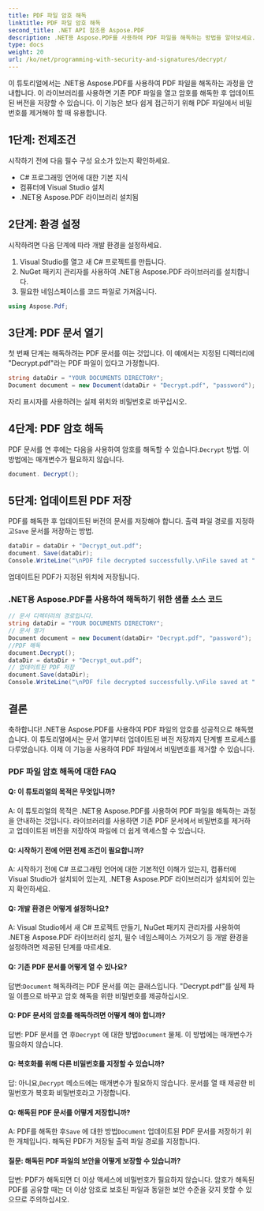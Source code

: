 ```yaml
---
title: PDF 파일 암호 해독
linktitle: PDF 파일 암호 해독
second_title: .NET API 참조용 Aspose.PDF
description: .NET용 Aspose.PDF를 사용하여 PDF 파일을 해독하는 방법을 알아보세요.
type: docs
weight: 20
url: /ko/net/programming-with-security-and-signatures/decrypt/
---
```

이 튜토리얼에서는 .NET용 Aspose.PDF를 사용하여 PDF 파일을 해독하는 과정을 안내합니다. 이 라이브러리를 사용하면 기존 PDF 파일을 열고 암호를 해독한 후 업데이트된 버전을 저장할 수 있습니다. 이 기능은 보다 쉽게 접근하기 위해 PDF 파일에서 비밀번호를 제거해야 할 때 유용합니다.

## 1단계: 전제조건

시작하기 전에 다음 필수 구성 요소가 있는지 확인하세요.

- C# 프로그래밍 언어에 대한 기본 지식
- 컴퓨터에 Visual Studio 설치
- .NET용 Aspose.PDF 라이브러리 설치됨

## 2단계: 환경 설정

시작하려면 다음 단계에 따라 개발 환경을 설정하세요.

1. Visual Studio를 열고 새 C# 프로젝트를 만듭니다.
2. NuGet 패키지 관리자를 사용하여 .NET용 Aspose.PDF 라이브러리를 설치합니다.
3. 필요한 네임스페이스를 코드 파일로 가져옵니다.

```csharp
using Aspose.Pdf;
```

## 3단계: PDF 문서 열기

첫 번째 단계는 해독하려는 PDF 문서를 여는 것입니다. 이 예에서는 지정된 디렉터리에 "Decrypt.pdf"라는 PDF 파일이 있다고 가정합니다.

```csharp
string dataDir = "YOUR DOCUMENTS DIRECTORY";
Document document = new Document(dataDir + "Decrypt.pdf", "password");
```

자리 표시자를 사용하려는 실제 위치와 비밀번호로 바꾸십시오.

## 4단계: PDF 암호 해독

 PDF 문서를 연 후에는 다음을 사용하여 암호를 해독할 수 있습니다.`Decrypt` 방법. 이 방법에는 매개변수가 필요하지 않습니다.

```csharp
document. Decrypt();
```

## 5단계: 업데이트된 PDF 저장

 PDF를 해독한 후 업데이트된 버전의 문서를 저장해야 합니다. 출력 파일 경로를 지정하고`Save` 문서를 저장하는 방법.

```csharp
dataDir = dataDir + "Decrypt_out.pdf";
document. Save(dataDir);
Console.WriteLine("\nPDF file decrypted successfully.\nFile saved at " + dataDir);
```

업데이트된 PDF가 지정된 위치에 저장됩니다.

### .NET용 Aspose.PDF를 사용하여 해독하기 위한 샘플 소스 코드 

```csharp
// 문서 디렉터리의 경로입니다.
string dataDir = "YOUR DOCUMENTS DIRECTORY";
// 문서 열기
Document document = new Document(dataDir+ "Decrypt.pdf", "password");
//PDF 해독
document.Decrypt();
dataDir = dataDir + "Decrypt_out.pdf";
// 업데이트된 PDF 저장
document.Save(dataDir);
Console.WriteLine("\nPDF file decrypted successfully.\nFile saved at " + dataDir);
```

## 결론

축하합니다! .NET용 Aspose.PDF를 사용하여 PDF 파일의 암호를 성공적으로 해독했습니다. 이 튜토리얼에서는 문서 열기부터 업데이트된 버전 저장까지 단계별 프로세스를 다루었습니다. 이제 이 기능을 사용하여 PDF 파일에서 비밀번호를 제거할 수 있습니다.

### PDF 파일 암호 해독에 대한 FAQ

#### Q: 이 튜토리얼의 목적은 무엇입니까?

A: 이 튜토리얼의 목적은 .NET용 Aspose.PDF를 사용하여 PDF 파일을 해독하는 과정을 안내하는 것입니다. 라이브러리를 사용하면 기존 PDF 문서에서 비밀번호를 제거하고 업데이트된 버전을 저장하여 파일에 더 쉽게 액세스할 수 있습니다.

#### Q: 시작하기 전에 어떤 전제 조건이 필요합니까?

A: 시작하기 전에 C# 프로그래밍 언어에 대한 기본적인 이해가 있는지, 컴퓨터에 Visual Studio가 설치되어 있는지, .NET용 Aspose.PDF 라이브러리가 설치되어 있는지 확인하세요.

#### Q: 개발 환경은 어떻게 설정하나요?

A: Visual Studio에서 새 C# 프로젝트 만들기, NuGet 패키지 관리자를 사용하여 .NET용 Aspose.PDF 라이브러리 설치, 필수 네임스페이스 가져오기 등 개발 환경을 설정하려면 제공된 단계를 따르세요.

#### Q: 기존 PDF 문서를 어떻게 열 수 있나요?

 답변:`Document` 해독하려는 PDF 문서를 여는 클래스입니다. "Decrypt.pdf"를 실제 파일 이름으로 바꾸고 암호 해독을 위한 비밀번호를 제공하십시오.

#### Q: PDF 문서의 암호를 해독하려면 어떻게 해야 합니까?

 답변: PDF 문서를 연 후`Decrypt` 에 대한 방법`Document` 물체. 이 방법에는 매개변수가 필요하지 않습니다.

#### Q: 복호화를 위해 다른 비밀번호를 지정할 수 있습니까?

 답: 아니요,`Decrypt` 메소드에는 매개변수가 필요하지 않습니다. 문서를 열 때 제공한 비밀번호가 복호화 비밀번호라고 가정합니다.

#### Q: 해독된 PDF 문서를 어떻게 저장합니까?

 A: PDF를 해독한 후`Save` 에 대한 방법`Document` 업데이트된 PDF 문서를 저장하기 위한 개체입니다. 해독된 PDF가 저장될 출력 파일 경로를 지정합니다.

#### 질문: 해독된 PDF 파일의 보안을 어떻게 보장할 수 있습니까?

답변: PDF가 해독되면 더 이상 액세스에 비밀번호가 필요하지 않습니다. 암호가 해독된 PDF를 공유할 때는 더 이상 암호로 보호된 파일과 동일한 보안 수준을 갖지 못할 수 있으므로 주의하십시오.